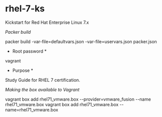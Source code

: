 # rhel-7-ks
Kickstart for Red Hat Enterprise Linux 7.x


*Packer build*

packer build -var-file=defaultvars.json -var-file=uservars.json packer.json

* Root password *

vagrant

* Purpose *

Study Guide for RHEL 7 certification.

*Making the box available to Vagrant*

vagrant box add rhel71_vmware.box --provider=vmware_fusion --name rhel71_vmware.box
vagrant box add rhel71_vmware.box --name=rhel71_vmware.box
